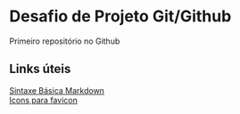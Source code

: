 # Desafio de Projeto Git/Github

Primeiro repositório no Github

## Links úteis 
[Sintaxe Básica Markdown](https://www.markdownguide.org/basic-syntax/) <br>
 [Icons para favicon](https://icons8.com/icons/set/favicon)
